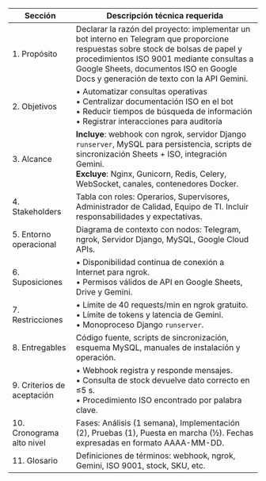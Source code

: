 | Sección                    | Descripción técnica requerida                                                                                                                                                                                                                                         |
| -------------------------- | --------------------------------------------------------------------------------------------------------------------------------------------------------------------------------------------------------------------------------------------------------------------- |
| 1. Propósito               | Declarar la razón del proyecto: implementar un bot interno en Telegram que proporcione respuestas sobre stock de bolsas de papel y procedimientos ISO 9001 mediante consultas a Google Sheets, documentos ISO en Google Docs y generación de texto con la API Gemini. |
| 2. Objetivos               | • Automatizar consultas operativas <br>• Centralizar documentación ISO en el bot <br>• Reducir tiempos de búsqueda de información <br>• Registrar interacciones para auditoría                                                                                        |
| 3. Alcance                 | **Incluye**: webhook con ngrok, servidor Django `runserver`, MySQL para persistencia, scripts de sincronización Sheets + ISO, integración Gemini. <br>**Excluye**: Nginx, Gunicorn, Redis, Celery, WebSocket, canales, contenedores Docker.                           |
| 4. Stakeholders            | Tabla con roles: Operarios, Supervisores, Administrador de Calidad, Equipo de TI. Incluir responsabilidades y expectativas.                                                                                                                                           |
| 5. Entorno operacional     | Diagrama de contexto con nodos: Telegram, ngrok, Servidor Django, MySQL, Google Cloud APIs.                                                                                                                                                                           |
| 6. Suposiciones            | • Disponibilidad continua de conexión a Internet para ngrok. <br>• Permisos válidos de API en Google Sheets, Drive y Gemini.                                                                                                                                          |
| 7. Restricciones           | • Límite de 40 requests/min en ngrok gratuito. <br>• Límite de tokens y latencia de Gemini. <br>• Monoproceso Django `runserver`.                                                                                                                                     |
| 8. Entregables             | Código fuente, scripts de sincronización, esquema MySQL, manuales de instalación y operación.                                                                                                                                                                         |
| 9. Criterios de aceptación | • Webhook registra y responde mensajes. <br>• Consulta de stock devuelve dato correcto en ≤5 s. <br>• Procedimiento ISO encontrado por palabra clave.                                                                                                                 |
| 10. Cronograma alto nivel  | Fases: Análisis (1 semana), Implementación (2), Pruebas (1), Puesta en marcha (½). Fechas expresadas en formato AAAA-MM-DD.                                                                                                                                           |
| 11. Glosario               | Definiciones de términos: webhook, ngrok, Gemini, ISO 9001, stock, SKU, etc.                                                                                                                                                                                          |

